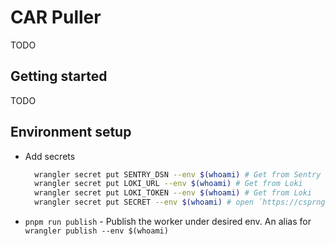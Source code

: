 # CAR Puller

TODO

## Getting started

TODO

## Environment setup

- Add secrets

  ```sh
    wrangler secret put SENTRY_DSN --env $(whoami) # Get from Sentry
    wrangler secret put LOKI_URL --env $(whoami) # Get from Loki
    wrangler secret put LOKI_TOKEN --env $(whoami) # Get from Loki
    wrangler secret put SECRET --env $(whoami) # open `https://csprng.xyz/v1/api` in the browser and use the value of `Data`
  ```

- `pnpm run publish` - Publish the worker under desired env. An alias for `wrangler publish --env $(whoami)`

